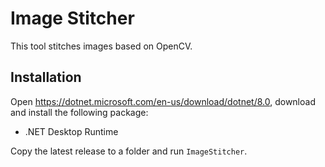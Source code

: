 # Image Stitcher

This tool stitches images based on OpenCV.

## Installation

Open https://dotnet.microsoft.com/en-us/download/dotnet/8.0, download and install the following package:
* .NET Desktop Runtime

Copy the latest release to a folder and run `ImageStitcher`.

